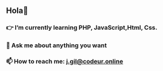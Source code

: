 ## Hola👋
### 👉 I’m currently learning  PHP, JavaScript,Html, Css.
### 💬 Ask me about anything you want
### 📫 How to reach me: j.gil@codeur.online


<!--
**Gilrivas/Gilrivas** is a ✨ _special_ ✨ repository because its `README.md` (this file) appears on your GitHub profile.

Here are some ideas to get you started:

- 🔭 I’m currently working on ...
- 🌱 I’m currently learning ...
- 👯 I’m looking to collaborate on ...
- 🤔 I’m looking for help with ...
- 💬 Ask me about ...
- 📫 How to reach me: ...
- 😄 Pronouns: ...
- ⚡ Fun fact: ...
-->
